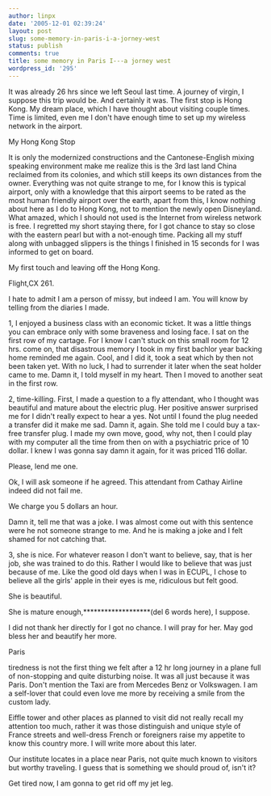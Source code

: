 ```yaml
---
author: linpx
date: '2005-12-01 02:39:24'
layout: post
slug: some-memory-in-paris-i-a-jorney-west
status: publish
comments: true
title: some memory in Paris I---a jorney west
wordpress_id: '295'
---
```


It was already 26 hrs since we left Seoul last time. A journey of virgin, I
suppose this trip would be. And certainly it was. The first stop is Hong Kong.
My dream place, which I have thought about visiting couple times. Time is
limited, even me I don't have enough time to set up my wireless network in the
airport.

  

My Hong Kong Stop

It is only the modernized constructions and the Cantonese-English mixing
speaking environment make me realize this is the 3rd last land China reclaimed
from its colonies, and which still keeps its own distances from the owner.
Everything was not quite strange to me, for I know this is typical airport,
only with a knowledge that this airport seems to be rated as the most human
friendly airport over the earth, apart from this, I know nothing about here as
I do to Hong Kong, not to mention the newly open Disneyland. What amazed,
which I should not used is the Internet from wireless network is free. I
regretted my short staying there, for I got chance to stay so close with the
eastern pearl but with a not-enough time. Packing all my stuff along with
unbagged slippers is the things I finished in 15 seconds for I was informed to
get on board.

My first touch and leaving off the Hong Kong.

  

Flight,CX 261.

  

I hate to admit I am a person of missy, but indeed I am. You will know by
telling from the diaries I made.

1, I enjoyed a business class with an economic ticket. It was a little things
you can embrace only with some braveness and losing face. I sat on the first
row of my cartage. For I know I can't stuck on this small room for 12 hrs.
come on, that disastrous memory I took in my first bachlor year backing home
reminded me again. Cool, and I did it, took a seat which by then not been
taken yet. With no luck, I had to surrender it later when the seat holder came
to me. Damn it, I told myself in my heart. Then I moved to another seat in the
first row.

2, time-killing. First, I made a question to a fly attendant, who I thought
was beautiful and mature about the electric plug. Her positive answer
surprised me for I didn't really expect to hear a yes. Not until I found the
plug needed a transfer did it make me sad. Damn it, again. She told me I could
buy a tax-free transfer plug. I made my own move, good, why not, then I could
play with my computer all the time from then on with a psychiatric price of 10
dollar. I knew I was gonna say damn it again, for it was priced 116 dollar.

Please, lend me one.

Ok, I will ask someone if he agreed. This attendant from Cathay Airline indeed
did not fail me.

We charge you 5 dollars an hour.

Damn it, tell me that was a joke. I was almost come out with this sentence
were he not someone strange to me. And he is making a joke and I felt shamed
for not catching that.

3, she is nice. For whatever reason I don't want to believe, say, that is her
job, she was trained to do this. Rather I would like to believe that was just
because of me. Like the good old days when I was in ECUPL, I chose to believe
all the girls' apple in their eyes is me, ridiculous but felt good.

She is beautiful.

She is mature enough,*******************(del 6 words here), I suppose.

I did not thank her directly for I got no chance. I will pray for her. May god
bless her and beautify her more.

  

Paris

  

tiredness is not the first thing we felt after a 12 hr long journey in a plane
full of non-stopping and quite disturbing noise. It was all just because it
was Paris. Don't mention the Taxi are from Mercedes Benz or Volkswagen. I am a
self-lover that could even love me more by receiving a smile from the custom
lady.

Eiffle tower and other places as planned to visit did not really recall my
attention too much, rather it was those distinguish and unique style of France
streets and well-dress French or foreigners raise my appetite to know this
country more. I will write more about this later.

Our institute locates in a place near Paris, not quite much known to visitors
but worthy traveling. I guess that is something we should proud of, isn't it?

  

Get tired now, I am gonna to get rid off my jet leg.

